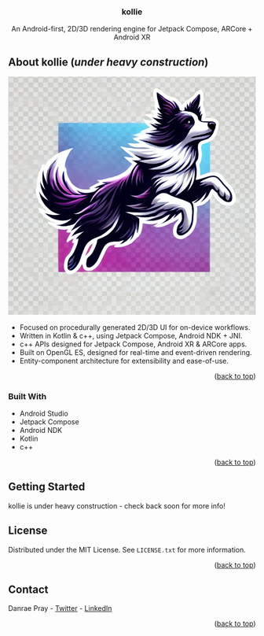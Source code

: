 <a id="readme-top"></a>

<div align="center">

<h3 align="center">kollie</h3>

<p align="center">
An Android-first, 2D/3D rendering engine for Jetpack Compose, ARCore + Android XR
</p>

</div>


<!-- ABOUT THE PROJECT -->
## About kollie (*under heavy construction*)

![kollie-logo](./kollie-logo-v2.png)

* Focused on procedurally generated 2D/3D UI for on-device workflows.
* Written in Kotlin & c++, using Jetpack Compose, Android NDK + JNI.
* c++ APIs designed for Jetpack Compose, Android XR & ARCore apps.
* Built on OpenGL ES, designed for real-time and event-driven rendering.
* Entity-component architecture for extensibility and ease-of-use.

<p align="right">(<a href="#readme-top">back to top</a>)</p>



### Built With

* Android Studio
* Jetpack Compose
* Android NDK
* Kotlin
* c++

<p align="right">(<a href="#readme-top">back to top</a>)</p>



<!-- GETTING STARTED -->
## Getting Started

kollie is under heavy construction - check back soon for more info!

<!-- LICENSE -->
## License

Distributed under the MIT License. See `LICENSE.txt` for more information.

<p align="right">(<a href="#readme-top">back to top</a>)</p>



<!-- CONTACT -->
## Contact

Danrae Pray - [Twitter](https://x.com/DanraeP) - [LinkedIn](https://www.linkedin.com/in/danraepray/)

<p align="right">(<a href="#readme-top">back to top</a>)</p>


<!-- MARKDOWN LINKS & IMAGES -->
<!-- https://www.markdownguide.org/basic-syntax/#reference-style-links -->

[android-studio]: https://developer.android.com/studio

[jetpack-compose]: https://developer.android.com/compose

[android-ndk]: https://developer.android.com/ndk

[kotlin]: https://developer.android.com/kotlin

[cpp]: https://developer.android.com/ndk